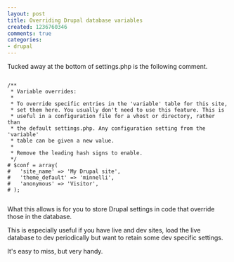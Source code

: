 ```yaml
---
layout: post
title: Overriding Drupal database variables
created: 1236760346
comments: true
categories:
- drupal
---
```

Tucked away at the bottom of settings.php is the following comment.

<code>
/**
 * Variable overrides:
 *
 * To override specific entries in the 'variable' table for this site,
 * set them here. You usually don't need to use this feature. This is
 * useful in a configuration file for a vhost or directory, rather than
 * the default settings.php. Any configuration setting from the 'variable'
 * table can be given a new value.
 *
 * Remove the leading hash signs to enable.
 */
# $conf = array(
#   'site_name' => 'My Drupal site',
#   'theme_default' => 'minnelli',
#   'anonymous' => 'Visitor',
# );

</code>

What this allows is for you to store Drupal settings in code that override those in the database. 

This is especially useful if you have live and dev sites, load the live database to dev periodically but want to retain some dev specific settings.

It's easy to miss, but very handy.
